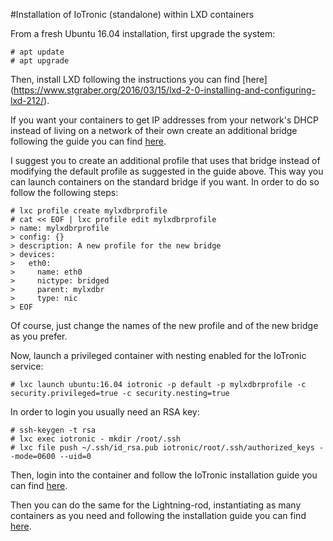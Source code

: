 #Installation of IoTronic (standalone) within LXD containers

From a fresh Ubuntu 16.04 installation, first upgrade the system:

```
# apt update
# apt upgrade
```

Then, install LXD following the instructions you can find [here] (https://www.stgraber.org/2016/03/15/lxd-2-0-installing-and-configuring-lxd-212/).

If you want your containers to get IP addresses from your network's DHCP instead of living on a network of their own create an additional bridge following the guide you can find [here](https://insights.ubuntu.com/2015/11/10/converting-eth0-to-br0-and-getting-all-your-lxc-or-lxd-onto-your-lan/).

I suggest you to create an additional profile that uses that bridge instead of modifying the default profile as suggested in the guide above. This way you can launch containers on the standard bridge if you want. In order to do so follow the following steps: 

```
# lxc profile create mylxdbrprofile
# cat << EOF | lxc profile edit mylxdbrprofile
> name: mylxdbrprofile
> config: {}
> description: A new profile for the new bridge
> devices:
>   eth0:
>     name: eth0
>     nictype: bridged
>     parent: mylxdbr
>     type: nic
> EOF
```

Of course, just change the names of the new profile and of the new bridge as you prefer. 

Now, launch a privileged container with nesting enabled for the IoTronic service:

```
# lxc launch ubuntu:16.04 iotronic -p default -p mylxdbrprofile -c security.privileged=true -c security.nesting=true 
```

In order to login you usually need an RSA key: 

```
# ssh-keygen -t rsa
# lxc exec iotronic - mkdir /root/.ssh
# lxc file push ~/.ssh/id_rsa.pub iotronic/root/.ssh/authorized_keys --mode=0600 --uid=0
```

Then, login into the container and follow the IoTronic installation guide you can find [here](https://github.com/MDSLab/s4t-iotronic-standalone/blob/master/doc/ubuntu1604.md).

Then you can do the same for the Lightning-rod, instantiating as many containers as you need and following the installation guide you can find [here](https://github.com/MDSLab/s4t-lightning-rod/blob/master/docs/ubuntu1604.md). 
